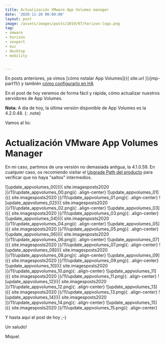 ```yaml
---
title: Actualización VMware App Volumes manager
date: '2020-11-20 00:00:00'
layout: post
image: /assets/images/posts/2019/07/horizon-logo.png
tag:
- vmware
- horizon
- vexpert
- euc
- desktop
- mobility


---
```


En posts anteriores, ya vimos [cómo nstalar App Volumes]({{ site.url }}/jmp-part11/) y también [cómo configurarlo en HA](https://miquelmariano.github.io/2020/10/21/vmware-app-volumes-en-ha/)

En el post de hoy veremos de forma fácil y rápida, cómo actualizar nuestros servidores de App Volumes.

**Nota:** A dia de hoy, la última versión disponible de App Volumes es la 4.2.0.48.
{: .note}


Vamos al lio:

# Actualización VMware App Volumes Manager

En mi caso, partimos de una versión no demasiada antigua, la 4.1.0.59. En cualquier caso, os recomiendo visitar el [Upgrade Path del producto](https://www.vmware.com/resources/compatibility/sim/interop_matrix.php#upgrade&solution=131) para verificar que no haya "saltos" intermedios.

![update_appvolumes_00]({{ site.imagesposts2020 }}/11/update_appvolumes_00.png){: .align-center}
![update_appvolumes_01]({{ site.imagesposts2020 }}/11/update_appvolumes_01.png){: .align-center}
![update_appvolumes_02]({{ site.imagesposts2020 }}/11/update_appvolumes_02.png){: .align-center}
![update_appvolumes_03]({{ site.imagesposts2020 }}/11/update_appvolumes_03.png){: .align-center}
![update_appvolumes_04]({{ site.imagesposts2020 }}/11/update_appvolumes_04.png){: .align-center}
![update_appvolumes_05]({{ site.imagesposts2020 }}/11/update_appvolumes_05.png){: .align-center}
![update_appvolumes_06]({{ site.imagesposts2020 }}/11/update_appvolumes_06.png){: .align-center}
![update_appvolumes_07]({{ site.imagesposts2020 }}/11/update_appvolumes_07.png){: .align-center}
![update_appvolumes_08]({{ site.imagesposts2020 }}/11/update_appvolumes_08.png){: .align-center}
![update_appvolumes_09]({{ site.imagesposts2020 }}/11/update_appvolumes_09.png){: .align-center}
![update_appvolumes_10]({{ site.imagesposts2020 }}/11/update_appvolumes_10.png){: .align-center}
![update_appvolumes_11]({{ site.imagesposts2020 }}/11/update_appvolumes_11.png){: .align-center}
![update_appvolumes_12]({{ site.imagesposts2020 }}/11/update_appvolumes_12.png){: .align-center}
![update_appvolumes_13]({{ site.imagesposts2020 }}/11/update_appvolumes_13.png){: .align-center}
![update_appvolumes_14]({{ site.imagesposts2020 }}/11/update_appvolumes_14.png){: .align-center}
![update_appvolumes_15]({{ site.imagesposts2020 }}/11/update_appvolumes_15.png){: .align-center}

Y hasta aquí el post de hoy ;-)

Un saludo!

Miquel.


